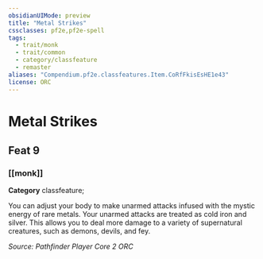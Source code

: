 ```yaml
---
obsidianUIMode: preview
title: "Metal Strikes"
cssclasses: pf2e,pf2e-spell
tags:
  - trait/monk
  - trait/common
  - category/classfeature
  - remaster
aliases: "Compendium.pf2e.classfeatures.Item.CoRfFkisEsHE1e43"
license: ORC
---
```

# Metal Strikes
## Feat 9
### [[monk]]

**Category** classfeature; 




You can adjust your body to make unarmed attacks infused with the mystic energy of rare metals. Your unarmed attacks are treated as cold iron and silver. This allows you to deal more damage to a variety of supernatural creatures, such as demons, devils, and fey.

*Source: Pathfinder Player Core 2*
*ORC*